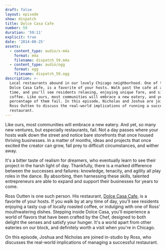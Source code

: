 ```yaml
---
draft: false
layout: episode
show: dispatch
title: Dolce Casa Cafe
number: 59
duration: '59:11'
explicit: true
date: '2014-08-25'
assets:
  - content_type: audio/x-m4a
    format: m4a
    filename: dispatch_59.m4a
  - content_type: audio/ogg
    format: ogg
    filename: dispatch_59.ogg
description: >-
  Local restaurants abound in our lovely Chicago neighborhood. One of them,
  Dolce Casa Cafe, is a favorite of your hosts. Walk past the cafe at almost any
  time, and you'll see residents relaxing, enjoying unique fare, and sipping on
  coffee. Like ours, most communities will embrace a new eatery, and yet a large
  percentage of them fail. In this episode, Nicholas and Joshua are joined by
  Ross Outten to discuss the real-world implications of running a successful
  restaurant.
---
```

Like ours, most communities will embrace a new eatery. And yet, so many new ventures, but especially restaurants, fail. Not a day passes where your hosts walk down the street and notice bare storefronts that once housed thriving businesses. In a matter of months, ideas and projects that once excited the creator can grow, fall prey to difficult circumstances, and wither away.

It's a bitter taste of realism for dreamers, who eventually learn to see their project in the harsh light of day. Thankfully, there is a marked difference between the successes and failures: knowledge, tenacity, and agility all play roles in the dance. By absorbing, then harnessing these skills, talented entrepreneurs are able to expand and support their businesses for years to come.

Ross Outten is one such person. His restaurant, [Dolce Casa Cafe](http://dolcecasachicago.com), is a favorite of your hosts. If you walk by at any time of day, you'll see residents enjoying a tasty cup of locally roasted coffee, or indulging with one of Ross' mouthwatering dishes. Stepping inside Dolce Casa, you'll experience a world of flavors that have been crafted by the Chef, designed to both delight the senses and satisfy your hunger. It's a world apart from other eateries on our block, and definitely worth a visit when you're in Chicago.

On this episode, Joshua and Nicholas are joined in-studio by Ross, who discusses the real-world implications of managing a successful restaurant.